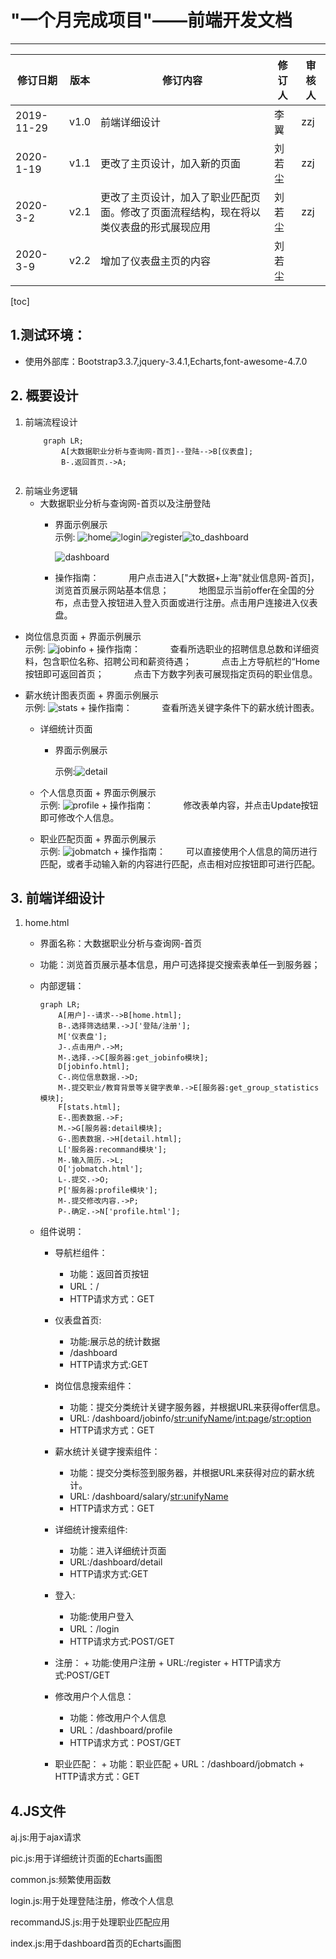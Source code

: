 # "一个月完成项目"——前端开发文档

---

| 修订日期   | 版本 | 修订内容                                                     | 修订人 | 审核人 |
| ---------- | ---- | ------------------------------------------------------------ | ------ | ------ |
| 2019-11-29 | v1.0 | 前端详细设计                                                 | 李翼   | zzj    |
| 2020-1-19  | v1.1 | 更改了主页设计，加入新的页面                                 | 刘若尘 | zzj    |
| 2020-3-2   | v2.1 | 更改了主页设计，加入了职业匹配页面。修改了页面流程结构，现在将以类仪表盘的形式展现应用 | 刘若尘 | zzj    |
| 2020-3-9   | v2.2 | 增加了仪表盘主页的内容                                       | 刘若尘 |        |

[toc]



##  1.测试环境：

   

   + 使用外部库：Bootstrap3.3.7,jquery-3.4.1,Echarts,font-awesome-4.7.0
            

## 2. 概要设计

1. 前端流程设计  
    ```mermaid
        graph LR;
            A[大数据职业分析与查询网-首页]--登陆-->B[仪表盘];
            B-.返回首页.->A;
           
    ```
2. 前端业务逻辑
    + 大数据职业分析与查询网-首页以及注册登陆
        + 界面示例展示  
            示例: ![home](D:\T\V2.1\前端文档\home.png)![login](D:\T\V2.1\前端文档\login.png)![register](D:\T\V2.1\前端文档\register.png)![to_dashboard](D:\T\V2.1\前端文档\to_dashboard.png)
            
            ![dashboard](D:\T\V2.2\前端文档\dashboard.png)
            
        + 操作指南：
            &ensp; &ensp; &ensp; &ensp; 用户点击进入["大数据+上海"就业信息网-首页]，浏览首页展示网站基本信息；
            &ensp; &ensp; &ensp; &ensp; 地图显示当前offer在全国的分布，点击登入按钮进入登入页面或进行注册。点击用户连接进入仪表盘。
        
+ 岗位信息页面
        + 界面示例展示  
            示例: ![jobinfo](D:\大三上\曙光\V1.1\前端文档\jobinfo.png)
            + 操作指南：
            &ensp; &ensp; &ensp; &ensp; 查看所选职业的招聘信息总数和详细资料，包含职位名称、招聘公司和薪资待遇；
            &ensp; &ensp; &ensp; &ensp; 点击上方导航栏的“Home按钮即可返回首页；
            &ensp; &ensp; &ensp; &ensp; 点击下方数字列表可展现指定页码的职业信息。
    
+ 薪水统计图表页面
        +  界面示例展示  
            示例: ![stats](D:\T\V2.1\前端文档\stats.png)
            + 操作指南：
            &ensp; &ensp; &ensp; &ensp; 查看所选关键字条件下的薪水统计图表。
    
    + 详细统计页面
    
        + 界面示例展示
    
          示例:![detail](D:\大三上\曙光\V1.1\前端文档\detail.png)
          
          
    
    + 个人信息页面
            + 界面示例展示  
                示例: ![profile](D:\T\V2.1\前端文档\profile.png)
                + 操作指南：
                &ensp; &ensp; &ensp; &ensp; 修改表单内容，并点击Update按钮即可修改个人信息。
        
    + 职业匹配页面
            +  界面示例展示  
                示例: ![jobmatch](D:\T\V2.1\前端文档\jobmatch.png)
                + 操作指南：
                &ensp; &ensp; &ensp;可以直接使用个人信息的简历进行匹配，或者手动输入新的内容进行匹配，点击相对应按钮即可进行匹配。

## 3. 前端详细设计

1. home.html
    + 界面名称：大数据职业分析与查询网-首页
    
    + 功能：浏览首页展示基本信息，用户可选择提交搜索表单任一到服务器；
    
    + 内部逻辑：
        ```mermaid
        graph LR;
            A[用户]--请求-->B[home.html];
            B-.选择筛选结果.->J['登陆/注册'];
            M['仪表盘'];
            J-.点击用户.->M;
            M-.选择.->C[服务器:get_jobinfo模块];
            D[jobinfo.html];
            C-.岗位信息数据.->D;
            M-.提交职业/教育背景等关键字表单.->E[服务器:get_group_statistics模块];
            F[stats.html];
            E-.图表数据.->F;
            M.->G[服务器:detail模块];
            G-.图表数据.->H[detail.html];
        	L['服务器:recommand模块'];
        	M-.输入简历.->L;
        	O['jobmatch.html'];
        	L-.提交.->O;
        	P['服务器:profile模块'];
        	M-.提交修改内容.->P;
        	P-.确定.->N['profile.html'];
        ```
        
    + 组件说明：
    
      	+ 导航栏组件：
    
          + 功能：返回首页按钮
          + URL：/
          + HTTP请求方式：GET
       + 仪表盘首页:
         + 功能:展示总的统计数据
         + /dashboard
         + HTTP请求方式:GET
        + 岗位信息搜索组件：
            + 功能：提交分类统计关键字服务器，并根据URL来获得offer信息。
            + URL: /dashboard/jobinfo/<str:unifyName>/<int:page>/<str:option>
            + HTTP请求方式：GET
        + 薪水统计关键字搜索组件：
            + 功能：提交分类标签到服务器，并根据URL来获得对应的薪水统计。
            + URL: /dashboard/salary/<str:unifyName>
            + HTTP请求方式：GET
       + 详细统计搜索组件:
            + 功能：进入详细统计页面
            + URL:/dashboard/detail
            + HTTP请求方式:GET
       + 登入:
            + 功能:使用户登入
            + URL：/login
            + HTTP请求方式:POST/GET
       + 注册：
            	+ 功能:使用户注册
               	+ URL:/register
               	+ HTTP请求方式:POST/GET
       + 修改用户个人信息：
            + 功能：修改用户个人信息
            + URL：/dashboard/profile
            + HTTP请求方式：POST/GET
       + 职业匹配：
            	+ 功能：职业匹配
               	+ URL：/dashboard/jobmatch
               	+ HTTP请求方式：GET



## 4.JS文件

aj.js:用于ajax请求

pic.js:用于详细统计页面的Echarts画图

common.js:频繁使用函数

login.js:用于处理登陆注册，修改个人信息

recommandJS.js:用于处理职业匹配应用

index.js:用于dashboard首页的Echarts画图

​	